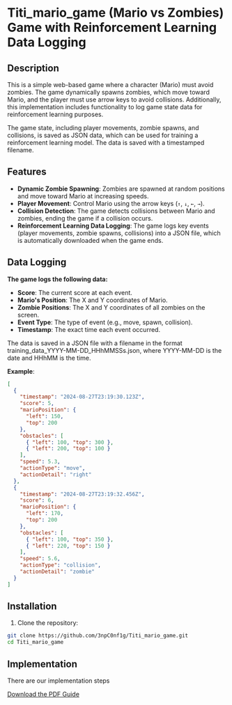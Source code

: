 # Titi_mario_game (Mario vs Zombies) Game with Reinforcement Learning Data Logging

## Description

This is a simple web-based game where a character (Mario) must avoid zombies. The game dynamically spawns zombies, which move toward Mario, and the player must use arrow keys to avoid collisions. Additionally, this implementation includes functionality to log game state data for reinforcement learning purposes.

The game state, including player movements, zombie spawns, and collisions, is saved as JSON data, which can be used for training a reinforcement learning model. The data is saved with a timestamped filename.

## Features

- **Dynamic Zombie Spawning**: Zombies are spawned at random positions and move toward Mario at increasing speeds.
- **Player Movement**: Control Mario using the arrow keys (`↑`, `↓`, `←`, `→`).
- **Collision Detection**: The game detects collisions between Mario and zombies, ending the game if a collision occurs.
- **Reinforcement Learning Data Logging**: The game logs key events (player movements, zombie spawns, collisions) into a JSON file, which is automatically downloaded when the game ends.

## Data Logging

**The game logs the following data:**

- **Score**: The current score at each event.
- **Mario's Position**: The X and Y coordinates of Mario.
- **Zombie Positions**: The X and Y coordinates of all zombies on the screen.
- **Event Type**: The type of event (e.g., move, spawn, collision).
- **Timestamp**: The exact time each event occurred.

The data is saved in a JSON file with a filename in the format training_data_YYYY-MM-DD_HHhMMSSs.json, where YYYY-MM-DD is the date and HHhMM is the time.

**Example**:

```json
[
  {
    "timestamp": "2024-08-27T23:19:30.123Z",
    "score": 5,
    "marioPosition": {
      "left": 150,
      "top": 200
    },
    "obstacles": [
      { "left": 100, "top": 300 },
      { "left": 200, "top": 100 }
    ],
    "speed": 5.3,
    "actionType": "move",
    "actionDetail": "right"
  },
  {
    "timestamp": "2024-08-27T23:19:32.456Z",
    "score": 6,
    "marioPosition": {
      "left": 170,
      "top": 200
    },
    "obstacles": [
      { "left": 100, "top": 350 },
      { "left": 220, "top": 150 }
    ],
    "speed": 5.6,
    "actionType": "collision",
    "actionDetail": "zombie"
  }
]
```

## Installation

1. Clone the repository:

```bash
git clone https://github.com/3npC0nf1g/Titi_mario_game.git
cd Titi_mario_game
```

## Implementation

There are our implementation steps

[Download the PDF Guide](./mario_zombies.pdf)
